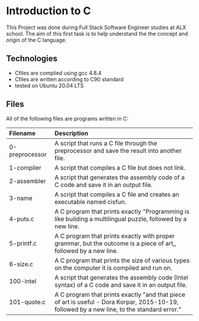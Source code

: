 # Introduction to C
This Project was done during Full Stack Software Engineer studies at ALX school. The aim of this first task is to help understand the the concept and origin of the C language.

## Technologies
* Cfiles are complied using gcc 4.8.4
* Cfiles are written according to C90 standard
* tested on Ubuntu 20.04 LTS

## Files
All of the following files are programs written in C:

| Filename | Description|
|:---------|:-----------|
| 0-preprocessor |  A script that runs a C file through the preprocessor and save the result into another file.|
| 1-compiler |  A script that compiles a C file but does not link. |
| 2-assembler | A script that generates the assembly code of a C code and save it in an output file.|
| 3-name | A script that compiles a C file and creates an executable named cisfun. |
| 4-puts.c | A C program that prints exactly "Programming is like building a multilingual puzzle, followed by a new line.|
| 5-printf.c |  A C program that prints exactly with proper grammar, but the outcome is a piece of art,, followed by a new line.|
| 6-size.c | A C program that prints the size of various types on the computer it is compiled and run on.|
| 100-intel |  A script that generates the assembly code (Intel syntax) of a C code and save it in an output file.|
| 101-quote.c | A C program that prints exactly "and that piece of art is useful - Dora Korpar, 2015-10-19, followed by a new line, to the standard error." |
